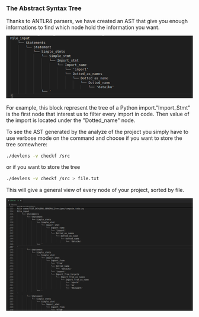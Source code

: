 ### The Abstract Syntax Tree

Thanks to ANTLR4 parsers, we have created an AST that give you enough informations to find which node hold the information you want.

![AST](/../static/img/ast.png?raw=true "AST")

For example, this block represent the tree of a Python import."Import_Stmt" is the first node that interest us to filter every import in code. Then value of the import is located under the "Dotted_name" node.

To see the AST generated by the analyze of the project you simply have to use verbose mode on the command and choose if you want to store the tree somewhere:

```bash
./devlens -v checkf /src
```
or if you want to store the tree

```bash 
./devlens -v checkf /src > file.txt
```

This will give a general view of every node of your project, sorted by file.

![AST2](/../static/img/ast2.png?raw=true "AST2")
